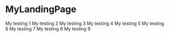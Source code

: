 # MyLandingPage

My testing 1
My testing 2
My testing 3
My testing 4
My testing 5
My testing 6
My testing 7
My testing 8
My testing 9
